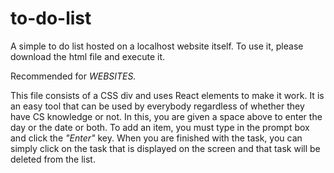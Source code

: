 # to-do-list
A simple to do list hosted on a localhost website itself. To use it, please download the html file and execute it. 

Recommended for *WEBSITES.*

This file consists of a CSS div and uses React elements to make it work. It is an easy tool that can be used by everybody regardless of whether they have CS knowledge or not.
In this, you are given a space above to enter the day or the date or both. To add an item, you must type in the prompt box and click the *"Enter"* key. When you are finished with the task, you can simply click on the task that is displayed on the screen and that task will be deleted from the list.

